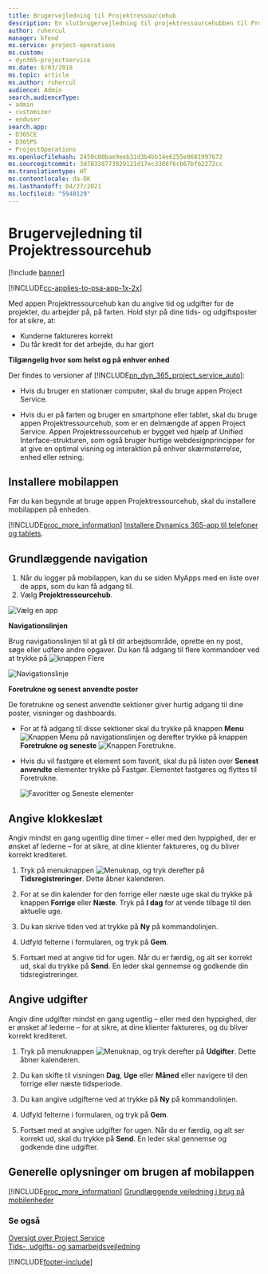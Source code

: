 ```yaml
---
title: Brugervejledning til Projektressourcehub
description: En slutbrugervejledning til projektressourcehubben til Project Service
author: ruhercul
manager: kfend
ms.service: project-operations
ms.custom:
- dyn365-projectservice
ms.date: 8/03/2018
ms.topic: article
ms.author: ruhercul
audience: Admin
search.audienceType:
- admin
- customizer
- enduser
search.app:
- D365CE
- D365PS
- ProjectOperations
ms.openlocfilehash: 2450c00bae9eeb31d3b4bb14e6255e0681997672
ms.sourcegitcommit: 3d78338773929121d17ec3386f6cb67bfb2272cc
ms.translationtype: HT
ms.contentlocale: da-DK
ms.lasthandoff: 04/27/2021
ms.locfileid: "5948129"
---
```

# <a name="user-guide-for-project-resource-hub"></a>Brugervejledning til Projektressourcehub

[!include [banner](../includes/psa-now-project-operations.md)]

[!INCLUDE[cc-applies-to-psa-app-1x-2x](../includes/cc-applies-to-psa-app-1x-2x.md)]

Med appen Projektressourcehub kan du angive tid og udgifter for de projekter, du arbejder på, på farten. Hold styr på dine tids- og udgiftsposter for at sikre, at:

- Kunderne faktureres korrekt
- Du får kredit for det arbejde, du har gjort

**Tilgængelig hvor som helst og på enhver enhed**

Der findes to versioner af [!INCLUDE[pn_dyn_365_project_service_auto](../includes/pn-dyn-365-project-service-auto.md)]: 

- Hvis du bruger en stationær computer, skal du bruge appen Project Service. 

- Hvis du er på farten og bruger en smartphone eller tablet, skal du bruge appen Projektressourcehub, som er en delmængde af appen Project Service. Appen Projektressourcehub er bygget ved hjælp af Unified Interface-strukturen, som også bruger hurtige webdesignprincipper for at give en optimal visning og interaktion på enhver skærmstørrelse, enhed eller retning. 


## <a name="install-the-mobile-app"></a>Installere mobilappen
Før du kan begynde at bruge appen Projektressourcehub, skal du installere mobilappen på enheden. 

[!INCLUDE[proc_more_information](../includes/proc-more-information.md)] [Installere Dynamics 365-app til telefoner og tablets](/dynamics365/mobile-app/install-dynamics-365-for-phones-and-tablets).

## <a name="basic-navigation"></a>Grundlæggende navigation
1.  Når du logger på mobilappen, kan du se siden MyApps med en liste over de apps, som du kan få adgang til. 
2.  Vælg **Projektressourcehub**.

![Vælg en app](media/chooseApp_1.png "Vælg en app")

**Navigationslinjen**

Brug navigationslinjen til at gå til dit arbejdsområde, oprette en ny post, søge eller udføre andre opgaver. Du kan få adgang til flere kommandoer ved at trykke på ![knappen Flere](media/MoreButton.png "Knappen Flere")

![Navigationslinje](media/NavBar_2.png "Navigationslinje")

**Foretrukne og senest anvendte poster**

De foretrukne og senest anvendte sektioner giver hurtig adgang til dine poster, visninger og dashboards. 

- For at få adgang til disse sektioner skal du trykke på knappen **Menu** ![Knappen Menu](media/MenuButton.png "Knappen Menu") på navigationslinjen og derefter trykke på knappen **Foretrukne og seneste** ![Knappen Foretrukne](media/FavButton.png "Knappen Favoritter").

- Hvis du vil fastgøre et element som favorit, skal du på listen over **Senest anvendte** elementer trykke på Fastgør. Elementet fastgøres og flyttes til Foretrukne.

  ![Favoritter og Seneste elementer](media/Favs_3.png "Favoritter og Seneste elementer")
 
## <a name="enter-time"></a>Angive klokkeslæt
Angiv mindst en gang ugentlig dine timer – eller med den hyppighed, der er ønsket af lederne – for at sikre, at dine klienter faktureres, og du bliver korrekt krediteret.

1. Tryk på menuknappen ![Menuknap](media/MenuButton.png "Knappen Menu"), og tryk derefter på **Tidsregistreringer**. Dette åbner kalenderen.

2. For at se din kalender for den forrige eller næste uge skal du trykke på knappen **Forrige** eller **Næste**. Tryk på **I dag** for at vende tilbage til den aktuelle uge.

3. Du kan skrive tiden ved at trykke på **Ny** på kommandolinjen. 

4. Udfyld felterne i formularen, og tryk på **Gem**.

5. Fortsæt med at angive tid for ugen. Når du er færdig, og alt ser korrekt ud, skal du trykke på **Send**. En leder skal gennemse og godkende din tidsregistreringer.

## <a name="enter-expenses"></a>Angive udgifter 
Angiv dine udgifter mindst en gang ugentlig – eller med den hyppighed, der er ønsket af lederne – for at sikre, at dine klienter faktureres, og du bliver korrekt krediteret.

1. Tryk på menuknappen ![Menuknap](media/MenuButton.png "Knappen Menu"), og tryk derefter på **Udgifter**. Dette åbner kalenderen.

2. Du kan skifte til visningen **Dag**, **Uge** eller **Måned** eller navigere til den forrige eller næste tidsperiode. 

3. Du kan angive udgifterne ved at trykke på **Ny** på kommandolinjen. 

4. Udfyld felterne i formularen, og tryk på **Gem**.

5. Fortsæt med at angive udgifter for ugen. Når du er færdig, og alt ser korrekt ud, skal du trykke på **Send**. En leder skal gennemse og godkende dine udgifter.

## <a name="general-information-on-how-to-use-the-mobile-app"></a>Generelle oplysninger om brugen af mobilappen 
[!INCLUDE[proc_more_information](../includes/proc-more-information.md)] [Grundlæggende vejledning i brug på mobilenheder](/dynamics365/mobile-app/dynamics-365-phones-tablets-users-guide)

### <a name="see-also"></a>Se også  
 [Oversigt over Project Service](../psa/overview.md)   
 [Tids-, udgifts- og samarbejdsvejledning](../psa/time-expense-collaboration-guide.md)   
 


[!INCLUDE[footer-include](../includes/footer-banner.md)]